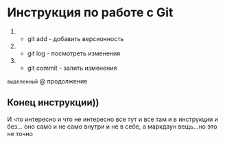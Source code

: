 # Инструкция по работе с Git
1. * git add - добавить версионность
2. * git log - посмотреть изменения
3. * git commit - залить изменения

`выделенный`
@ продолжение



## Конец инструкции))

И что интересно и что не интересно все тут и все там и в инструкции и без... оно само и не само внутри и не в себе, а маркдаун вещь...но это не точно